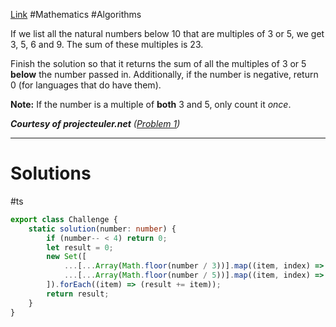 [Link](https://www.codewars.com/kata/514b92a657cdc65150000006) #Mathematics #Algorithms

If we list all the natural numbers below 10 that are multiples of 3 or 5, we get 3, 5, 6 and 9. The sum of these multiples is 23.

Finish the solution so that it returns the sum of all the multiples of 3 or 5 **below** the number passed in. Additionally, if the number is negative, return 0 (for languages that do have them).

**Note:** If the number is a multiple of **both** 3 and 5, only count it _once_.

_**Courtesy of projecteuler.net** ([Problem 1](https://projecteuler.net/problem=1))_

***
# Solutions
#ts 
```ts
export class Challenge {
    static solution(number: number) {
        if (number-- < 4) return 0;
        let result = 0;
        new Set([
            ...[...Array(Math.floor(number / 3))].map((item, index) => 3 + 3 * index),
            ...[...Array(Math.floor(number / 5))].map((item, index) => 5 + 5 * index)
        ]).forEach((item) => (result += item));
        return result;
    }
}
```